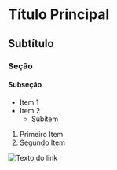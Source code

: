 # Título Principal
## Subtítulo
### Seção
#### Subseção


- Item 1
- Item 2
   - Subitem

1. Primeiro Item
2. Segundo Item

![Texto do link](https://www.driven.com.br/wp-content/uploads/2022/09/imagem-de-destaque-39.png)
